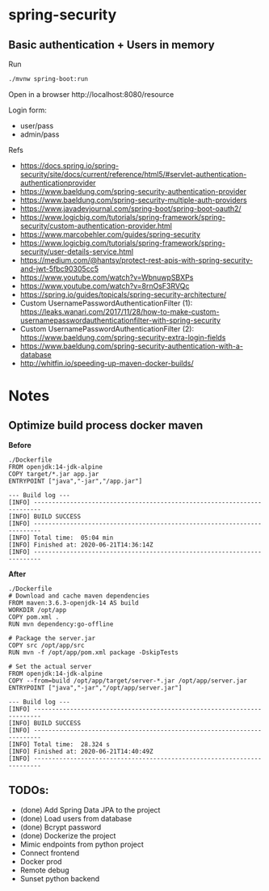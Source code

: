 # spring-security

## Basic authentication + Users in memory

Run
```bash
./mvnw spring-boot:run
```

Open in a browser http://localhost:8080/resource

Login form:
- user/pass
- admin/pass

Refs
- https://docs.spring.io/spring-security/site/docs/current/reference/html5/#servlet-authentication-authenticationprovider
- https://www.baeldung.com/spring-security-authentication-provider
- https://www.baeldung.com/spring-security-multiple-auth-providers
- https://www.javadevjournal.com/spring-boot/spring-boot-oauth2/
- https://www.logicbig.com/tutorials/spring-framework/spring-security/custom-authentication-provider.html
- https://www.marcobehler.com/guides/spring-security
- https://www.logicbig.com/tutorials/spring-framework/spring-security/user-details-service.html
- https://medium.com/@hantsy/protect-rest-apis-with-spring-security-and-jwt-5fbc90305cc5
- https://www.youtube.com/watch?v=WbnuwpSBXPs
- https://www.youtube.com/watch?v=8rnOsF3RVQc
- https://spring.io/guides/topicals/spring-security-architecture/
- Custom UsernamePasswordAuthenticationFilter (1): https://leaks.wanari.com/2017/11/28/how-to-make-custom-usernamepasswordauthenticationfilter-with-spring-security
- Custom UsernamePasswordAuthenticationFilter (2): https://www.baeldung.com/spring-security-extra-login-fields
- https://www.baeldung.com/spring-security-authentication-with-a-database
- http://whitfin.io/speeding-up-maven-docker-builds/

# Notes

## Optimize build process docker maven

**Before**

```
./Dockerfile
FROM openjdk:14-jdk-alpine
COPY target/*.jar app.jar
ENTRYPOINT ["java","-jar","/app.jar"]

--- Build log ---
[INFO] ------------------------------------------------------------------------
[INFO] BUILD SUCCESS
[INFO] ------------------------------------------------------------------------
[INFO] Total time:  05:04 min
[INFO] Finished at: 2020-06-21T14:36:14Z
[INFO] ------------------------------------------------------------------------
```

**After**

```
./Dockerfile
# Download and cache maven dependencies
FROM maven:3.6.3-openjdk-14 AS build
WORKDIR /opt/app
COPY pom.xml .
RUN mvn dependency:go-offline

# Package the server.jar
COPY src /opt/app/src
RUN mvn -f /opt/app/pom.xml package -DskipTests

# Set the actual server
FROM openjdk:14-jdk-alpine
COPY --from=build /opt/app/target/server-*.jar /opt/app/server.jar
ENTRYPOINT ["java","-jar","/opt/app/server.jar"]

--- Build log ---
[INFO] ------------------------------------------------------------------------
[INFO] BUILD SUCCESS
[INFO] ------------------------------------------------------------------------
[INFO] Total time:  28.324 s
[INFO] Finished at: 2020-06-21T14:40:49Z
[INFO] ------------------------------------------------------------------------
```

## TODOs:

- (done) Add Spring Data JPA to the project
- (done) Load users from database
- (done) Bcrypt password
- (done) Dockerize the project
- Mimic endpoints from python project
- Connect frontend
- Docker prod
- Remote debug
- Sunset python backend
